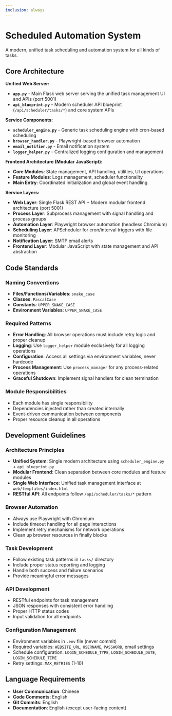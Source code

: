 ```yaml
---
inclusion: always
---
```


# Scheduled Automation System

A modern, unified task scheduling and automation system for all kinds of tasks.

## Core Architecture

**Unified Web Server:**
- **`app.py`** - Main Flask web server serving the unified task management UI and APIs (port 5001)
- **`api_blueprint.py`** - Modern scheduler API blueprint (`/api/scheduler/tasks/*`) and core system APIs

**Service Components:**
- **`scheduler_engine.py`** - Generic task scheduling engine with cron-based scheduling
- **`browser_handler.py`** - Playwright-based browser automation
- **`email_notifier.py`** - Email notification system
- **`logger_helper.py`** - Centralized logging configuration and management

**Frontend Architecture (Modular JavaScript):**
- **Core Modules**: State management, API handling, utilities, UI operations
- **Feature Modules**: Logs management, scheduler functionality
- **Main Entry**: Coordinated initialization and global event handling

**Service Layers:**
- **Web Layer**: Single Flask REST API + Modern modular frontend architecture (port 5001)
- **Process Layer**: Subprocess management with signal handling and process groups
- **Automation Layer**: Playwright browser automation (headless Chromium)
- **Scheduling Layer**: APScheduler for cron/interval triggers with file monitoring
- **Notification Layer**: SMTP email alerts
- **Frontend Layer**: Modular JavaScript with state management and API abstraction

## Code Standards

### Naming Conventions
- **Files/Functions/Variables**: `snake_case`
- **Classes**: `PascalCase`
- **Constants**: `UPPER_SNAKE_CASE`
- **Environment Variables**: `UPPER_SNAKE_CASE`

### Required Patterns
- **Error Handling**: All browser operations must include retry logic and proper cleanup
- **Logging**: Use `logger_helper` module exclusively for all logging operations
- **Configuration**: Access all settings via environment variables, never hardcode
- **Process Management**: Use `process_manager` for any process-related operations
- **Graceful Shutdown**: Implement signal handlers for clean termination

### Module Responsibilities
- Each module has single responsibility
- Dependencies injected rather than created internally
- Event-driven communication between components
- Proper resource cleanup in all operations

## Development Guidelines

### Architecture Principles
- **Unified System**: Single modern architecture using `scheduler_engine.py` + `api_blueprint.py`
- **Modular Frontend**: Clean separation between core modules and feature modules
- **Single Web Interface**: Unified task management interface at `web/templates/index.html`
- **RESTful API**: All endpoints follow `/api/scheduler/tasks/*` pattern

### Browser Automation
- Always use Playwright with Chromium
- Include timeout handling for all page interactions
- Implement retry mechanisms for network operations
- Clean up browser resources in finally blocks

### Task Development
- Follow existing task patterns in `tasks/` directory
- Include proper status reporting and logging
- Handle both success and failure scenarios
- Provide meaningful error messages

### API Development
- RESTful endpoints for task management
- JSON responses with consistent error handling
- Proper HTTP status codes
- Input validation for all endpoints

### Configuration Management
- Environment variables in `.env` file (never commit)
- Required variables: `WEBSITE_URL`, `USERNAME`, `PASSWORD`, email settings
- Schedule configuration: `LOGIN_SCHEDULE_TYPE`, `LOGIN_SCHEDULE_DATE`, `LOGIN_SCHEDULE_TIME`
- Retry settings: `MAX_RETRIES` (1-10)

## Language Requirements
- **User Communication**: Chinese
- **Code Comments**: English
- **Git Commits**: English
- **Documentation**: English (except user-facing content)